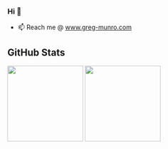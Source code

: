 ### Hi 👋

- 📫 Reach me @ www.greg-munro.com

## GitHub Stats
  <img height="170px" src="https://github-readme-stats.vercel.app/api?username=gmunro90&show_icons=true&theme=vue&icon_color=f4cd7c&hide_border=true" />
  <img height="170px" src="https://github-readme-stats.vercel.app/api/top-langs/?username=gmunro90&layout=compact&theme=vue&hide_border=true" />
  
